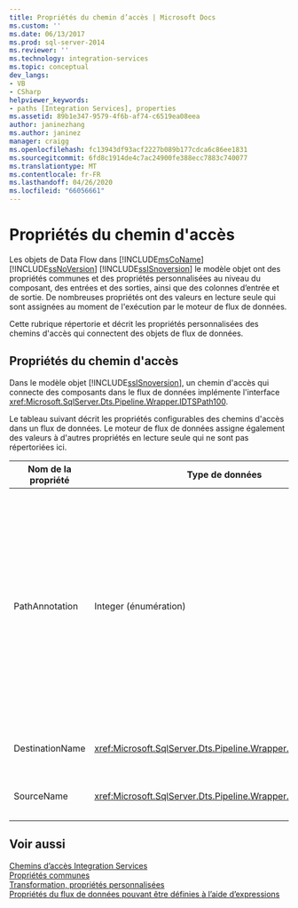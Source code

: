 ```yaml
---
title: Propriétés du chemin d’accès | Microsoft Docs
ms.custom: ''
ms.date: 06/13/2017
ms.prod: sql-server-2014
ms.reviewer: ''
ms.technology: integration-services
ms.topic: conceptual
dev_langs:
- VB
- CSharp
helpviewer_keywords:
- paths [Integration Services], properties
ms.assetid: 89b1e347-9579-4f6b-af74-c6519ea08eea
author: janinezhang
ms.author: janinez
manager: craigg
ms.openlocfilehash: fc13943df93acf2227b089b177cdca6c86ee1831
ms.sourcegitcommit: 6fd8c1914de4c7ac24900fe388ecc7883c740077
ms.translationtype: MT
ms.contentlocale: fr-FR
ms.lasthandoff: 04/26/2020
ms.locfileid: "66056661"
---
```

# <a name="path-properties"></a>Propriétés du chemin d'accès
  Les objets de Data Flow dans [!INCLUDE[msCoName](../includes/msconame-md.md)] [!INCLUDE[ssNoVersion](../includes/ssnoversion-md.md)] [!INCLUDE[ssISnoversion](../includes/ssisnoversion-md.md)] le modèle objet ont des propriétés communes et des propriétés personnalisées au niveau du composant, des entrées et des sorties, ainsi que des colonnes d’entrée et de sortie. De nombreuses propriétés ont des valeurs en lecture seule qui sont assignées au moment de l'exécution par le moteur de flux de données.  
  
 Cette rubrique répertorie et décrit les propriétés personnalisées des chemins d'accès qui connectent des objets de flux de données.  
  
## <a name="path-properties"></a>Propriétés du chemin d'accès  
 Dans le modèle objet [!INCLUDE[ssISnoversion](../includes/ssisnoversion-md.md)], un chemin d'accès qui connecte des composants dans le flux de données implémente l'interface <xref:Microsoft.SqlServer.Dts.Pipeline.Wrapper.IDTSPath100>.  
  
 Le tableau suivant décrit les propriétés configurables des chemins d'accès dans un flux de données. Le moteur de flux de données assigne également des valeurs à d'autres propriétés en lecture seule qui ne sont pas répertoriées ici.  
  
|Nom de la propriété|Type de données|Description|  
|-------------------|---------------|-----------------|  
|PathAnnotation|Integer (énumération)|Valeur qui indique si une annotation doit être affichée avec le chemin d'accès sur l'aire du concepteur. Les valeurs possibles sont `AsNeeded`, `SourceName`, `PathName` et `Never`. La valeur par défaut est `AsNeeded`.|  
|DestinationName|<xref:Microsoft.SqlServer.Dts.Pipeline.Wrapper.IDTSInput100>|Entrée associée au chemin d'accès.|  
|SourceName|<xref:Microsoft.SqlServer.Dts.Pipeline.Wrapper.IDTSOutput100>|Sortie associée au chemin d'accès.|  
  
## <a name="see-also"></a>Voir aussi  
 [Chemins d’accès Integration Services](data-flow/integration-services-paths.md)   
 [Propriétés communes](../../2014/integration-services/common-properties.md)   
 [Transformation, propriétés personnalisées](data-flow/transformations/transformation-custom-properties.md)   
 [Propriétés du flux de données pouvant être définies à l’aide d’expressions](../../2014/integration-services/data-flow-properties-that-can-be-set-by-using-expressions.md)  
  
  
